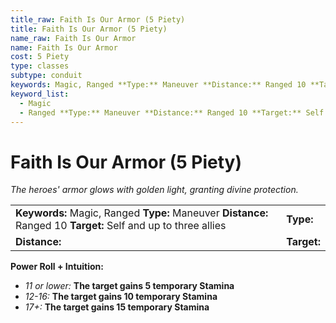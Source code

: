 ```yaml
---
title_raw: Faith Is Our Armor (5 Piety)
title: Faith Is Our Armor (5 Piety)
name_raw: Faith Is Our Armor
name: Faith Is Our Armor
cost: 5 Piety
type: classes
subtype: conduit
keywords: Magic, Ranged **Type:** Maneuver **Distance:** Ranged 10 **Target:** Self and up to three allies
keyword_list:
  - Magic
  - Ranged **Type:** Maneuver **Distance:** Ranged 10 **Target:** Self and up to three allies
---
```


# Faith Is Our Armor (5 Piety)

*The heroes' armor glows with golden light, granting divine protection.*

|                                                                                                                |             |
| :------------------------------------------------------------------------------------------------------------- | :---------- |
| **Keywords:** Magic, Ranged **Type:** Maneuver **Distance:** Ranged 10 **Target:** Self and up to three allies | **Type:**   |
| **Distance:**                                                                                                  | **Target:** |

**Power Roll + Intuition:**

- *11 or lower:* **The target gains 5 temporary Stamina**
- *12-16:* **The target gains 10 temporary Stamina**
- *17+:* **The target gains 15 temporary Stamina**
